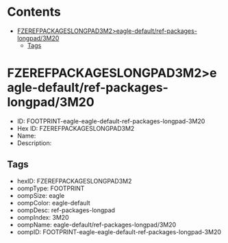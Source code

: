 



Contents
========

* [FZEREFPACKAGESLONGPAD3M2>eagle-default/ref-packages-longpad/3M20](#fzerefpackageslongpad3m2eagle-defaultref-packages-longpad3m20)
	* [Tags](#tags)

# FZEREFPACKAGESLONGPAD3M2>eagle-default/ref-packages-longpad/3M20

- ID: FOOTPRINT-eagle-eagle-default-ref-packages-longpad-3M20
- Hex ID: FZEREFPACKAGESLONGPAD3M2
- Name: 
- Description: 

## Tags

- hexID: FZEREFPACKAGESLONGPAD3M2
- oompType: FOOTPRINT
- oompSize: eagle
- oompColor: eagle-default
- oompDesc: ref-packages-longpad
- oompIndex: 3M20
- oompName: eagle-default/ref-packages-longpad/3M20
- oompID: FOOTPRINT-eagle-eagle-default-ref-packages-longpad-3M20
